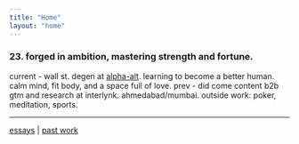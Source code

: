 ```yaml
---
title: "Home"
layout: "home"
---
```



### 23. forged in ambition, mastering strength and fortune. 

current - wall st. degen at [alpha-alt](https://alt-alpha.com/). learning to become a better human. calm mind, fit body, and a space full of love.  prev - did come content b2b gtm and research at interlynk. ahmedabad/mumbai. outside work: poker, meditation, sports. 


---
[essays](/essays/) | [past work](https://www.notion.com/) 


